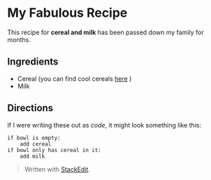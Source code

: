 # My Fabulous Recipe
This recipe for **cereal and milk** has been passed down my family for months.

## Ingredients
- Cereal (you can find cool cereals [here](www.example.com/coolcereals) )
- Milk


## Directions
If I were writing these out as _code_, it might look something like this:</p>

```
if bowl is empty:
    add cereal
if bowl only has cereal in it:
    add milk
```


> Written with [StackEdit](https://stackedit.io/).
